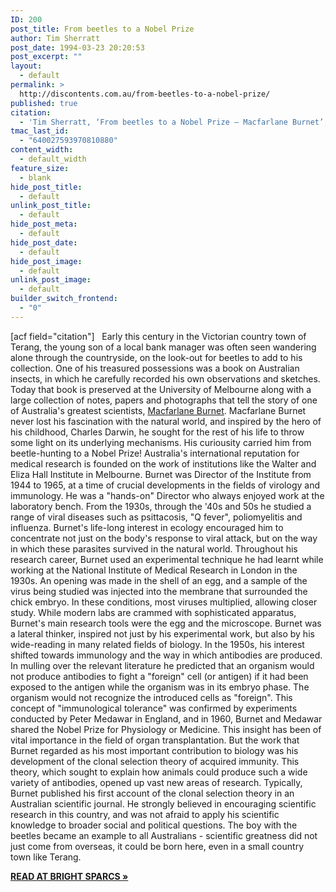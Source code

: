 ```yaml
---
ID: 200
post_title: From beetles to a Nobel Prize
author: Tim Sherratt
post_date: 1994-03-23 20:20:53
post_excerpt: ""
layout:
  - default
permalink: >
  http://discontents.com.au/from-beetles-to-a-nobel-prize/
published: true
citation:
  - 'Tim Sherratt, ‘From beetles to a Nobel Prize – Macfarlane Burnet’, <em>Australasian Science</em>, vol. 14, no. 1, Autumn 1994, p. 64.'
tmac_last_id:
  - "640027593970810880"
content_width:
  - default_width
feature_size:
  - blank
hide_post_title:
  - default
unlink_post_title:
  - default
hide_post_meta:
  - default
hide_post_date:
  - default
hide_post_image:
  - default
unlink_post_image:
  - default
builder_switch_frontend:
  - "0"
---
```

[acf field="citation"]   Early this century in the Victorian country town of Terang, the young son of a local bank manager was often seen wandering alone through the countryside, on the look-out for beetles to add to his collection. One of his treasured possessions was a book on Australian insects, in which he carefully recorded his own observations and sketches. Today that book is preserved at the University of Melbourne along with a large collection of notes, papers and photographs that tell the story of one of Australia's greatest scientists, [Macfarlane Burnet][1].<!--more--> Macfarlane Burnet never lost his fascination with the natural world, and inspired by the hero of his childhood, Charles Darwin, he sought for the rest of his life to throw some light on its underlying mechanisms. His curiousity carried him from beetle-hunting to a Nobel Prize! Australia's international reputation for medical research is founded on the work of institutions like the Walter and Eliza Hall Institute in Melbourne. Burnet was Director of the Institute from 1944 to 1965, at a time of crucial developments in the fields of virology and immunology. He was a "hands-on" Director who always enjoyed work at the laboratory bench. From the 1930s, through the '40s and 50s he studied a range of viral diseases such as psittacosis, "Q fever", poliomyelitis and influenza. Burnet's life-long interest in ecology encouraged him to concentrate not just on the body's response to viral attack, but on the way in which these parasites survived in the natural world. Throughout his research career, Burnet used an experimental technique he had learnt while working at the National Institute of Medical Research in London in the 1930s. An opening was made in the shell of an egg, and a sample of the virus being studied was injected into the membrane that surrounded the chick embryo. In these conditions, most viruses multiplied, allowing closer study. While modern labs are crammed with sophisticated apparatus, Burnet's main research tools were the egg and the microscope. Burnet was a lateral thinker, inspired not just by his experimental work, but also by his wide-reading in many related fields of biology. In the 1950s, his interest shifted towards immunology and the way in which antibodies are produced. In mulling over the relevant literature he predicted that an organism would not produce antibodies to fight a "foreign" cell (or antigen) if it had been exposed to the antigen while the organism was in its embryo phase. The organism would not recognize the introduced cells as "foreign". This concept of "immunological tolerance" was confirmed by experiments conducted by Peter Medawar in England, and in 1960, Burnet and Medawar shared the Nobel Prize for Physiology or Medicine. This insight has been of vital importance in the field of organ transplantation. But the work that Burnet regarded as his most important contribution to biology was his development of the clonal selection theory of acquired immunity. This theory, which sought to explain how animals could produce such a wide variety of antibodies, opened up vast new areas of research. Typically, Burnet published his first account of the clonal selection theory in an Australian scientific journal. He strongly believed in encouraging scientific research in this country, and was not afraid to apply his scientific knowledge to broader social and political questions. The boy with the beetles became an example to all Australians - scientific greatness did not just come from overseas, it could be born here, even in a small country town like Terang. 

**[READ AT BRIGHT SPARCS »][2]**

 [1]: http://www.asap.unimelb.edu.au/bsparcs/biogs/P000279b.htm
 [2]: http://www.asap.unimelb.edu.au/bsparcs/exhib/journal/as_burnet.htm